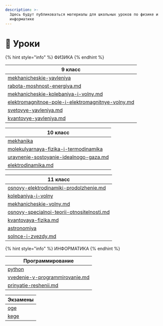 ```yaml
---
description: >-
  Здесь будут публиковаться материалы для школьных уроков по физике и
  информатике
---
```


# 📗 Уроки

{% hint style="info" %}
ФИЗИКА
{% endhint %}

<table data-full-width="false"><thead><tr><th data-type="content-ref">9 класс</th></tr></thead><tbody><tr><td><a href="fizika/9-klass/mekhanicheskie-yavleniya/">mekhanicheskie-yavleniya</a></td></tr><tr><td><a href="fizika/9-klass/mekhanicheskie-yavleniya/rabota-moshnost-energiya.md">rabota-moshnost-energiya.md</a></td></tr><tr><td><a href="fizika/9-klass/mekhanicheskie-kolebaniya-i-volny.md">mekhanicheskie-kolebaniya-i-volny.md</a></td></tr><tr><td><a href="fizika/9-klass/elektromagnitnoe-pole-i-elektromagnitnye-volny.md">elektromagnitnoe-pole-i-elektromagnitnye-volny.md</a></td></tr><tr><td><a href="fizika/9-klass/svetovye-yavleniya.md">svetovye-yavleniya.md</a></td></tr><tr><td><a href="fizika/9-klass/kvantovye-yavleniya.md">kvantovye-yavleniya.md</a></td></tr></tbody></table>

<table><thead><tr><th data-type="content-ref">10 класс</th></tr></thead><tbody><tr><td><a href="fizika/10-klass/mekhanika/">mekhanika</a></td></tr><tr><td><a href="fizika/10-klass/molekulyarnaya-fizika-i-termodinamika/">molekulyarnaya-fizika-i-termodinamika</a></td></tr><tr><td><a href="fizika/10-klass/molekulyarnaya-fizika-i-termodinamika/uravnenie-sostoyanie-idealnogo-gaza.md">uravnenie-sostoyanie-idealnogo-gaza.md</a></td></tr><tr><td><a href="fizika/10-klass/elektrodinamika.md">elektrodinamika.md</a></td></tr></tbody></table>

<table><thead><tr><th data-type="content-ref">11 класс</th></tr></thead><tbody><tr><td><a href="fizika/11-klass/osnovy-elektrodinamiki-prodolzhenie.md">osnovy-elektrodinamiki-prodolzhenie.md</a></td></tr><tr><td><a href="fizika/11-klass/kolebaniya-i-volny/">kolebaniya-i-volny</a></td></tr><tr><td><a href="fizika/11-klass/kolebaniya-i-volny/mekhanicheskie-volny.md">mekhanicheskie-volny.md</a></td></tr><tr><td><a href="fizika/11-klass/osnovy-specialnoi-teorii-otnositelnosti.md">osnovy-specialnoi-teorii-otnositelnosti.md</a></td></tr><tr><td><a href="fizika/11-klass/kvantovaya-fizika.md">kvantovaya-fizika.md</a></td></tr><tr><td><a href="fizika/11-klass/astronomiya/">astronomiya</a></td></tr><tr><td><a href="fizika/11-klass/astronomiya/solnce-i-zvezdy.md">solnce-i-zvezdy.md</a></td></tr></tbody></table>

{% hint style="info" %}
ИНФОРМАТИКА
{% endhint %}

<table><thead><tr><th data-type="content-ref">Программирование</th></tr></thead><tbody><tr><td><a href="informatika/programmirovanie/python/">python</a></td></tr><tr><td><a href="informatika/programmirovanie/python/vvedenie-v-programmirovanie.md">vvedenie-v-programmirovanie.md</a></td></tr><tr><td><a href="informatika/programmirovanie/python/prinyatie-reshenii.md">prinyatie-reshenii.md</a></td></tr></tbody></table>

<table><thead><tr><th data-type="content-ref">Экзамены</th></tr></thead><tbody><tr><td><a href="informatika/ekzameny/oge/">oge</a></td></tr><tr><td><a href="informatika/ekzameny/kege/">kege</a></td></tr></tbody></table>
